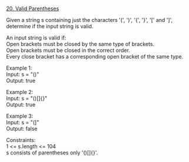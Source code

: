 [20. Valid Parentheses](https://leetcode.com/problems/valid-parentheses/)




Given a string s containing just the characters '(', ')', '{', '}', '[' and ']', determine if the input string is valid.      

An input string is valid if:     
Open brackets must be closed by the same type of brackets.     
Open brackets must be closed in the correct order.      
Every close bracket has a corresponding open bracket of the same type.      

Example 1:      
Input: s = "()"     
Output: true     

Example 2:    
Input: s = "()[]{}"     
Output: true      

Example 3:     
Input: s = "(]"      
Output: false     

Constraints:      
1 <= s.length <= 104      
s consists of parentheses only '()[]{}'.      


